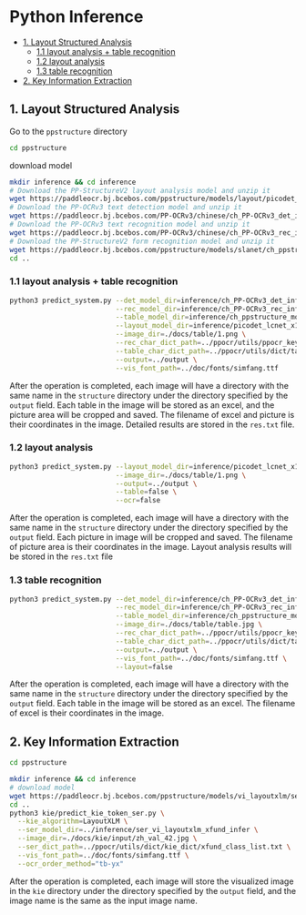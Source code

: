 # Python Inference

- [1. Layout Structured Analysis](#1)
  - [1.1 layout analysis + table recognition](#1.1)
  - [1.2 layout analysis](#1.2)
  - [1.3 table recognition](#1.3)
- [2. Key Information Extraction](#2)

<a name="1"></a>
## 1. Layout Structured Analysis
Go to the `ppstructure` directory

```bash
cd ppstructure
````

download model

```bash
mkdir inference && cd inference
# Download the PP-StructureV2 layout analysis model and unzip it
wget https://paddleocr.bj.bcebos.com/ppstructure/models/layout/picodet_lcnet_x1_0_layout_infer.tar && tar xf picodet_lcnet_x1_0_layout_infer.tar
# Download the PP-OCRv3 text detection model and unzip it
wget https://paddleocr.bj.bcebos.com/PP-OCRv3/chinese/ch_PP-OCRv3_det_infer.tar && tar xf ch_PP-OCRv3_det_infer.tar
# Download the PP-OCRv3 text recognition model and unzip it
wget https://paddleocr.bj.bcebos.com/PP-OCRv3/chinese/ch_PP-OCRv3_rec_infer.tar && tar xf ch_PP-OCRv3_rec_infer.tar
# Download the PP-StructureV2 form recognition model and unzip it
wget https://paddleocr.bj.bcebos.com/ppstructure/models/slanet/ch_ppstructure_mobile_v2.0_SLANet_infer.tar && tar xf ch_ppstructure_mobile_v2.0_SLANet_infer.tar
cd ..
```
<a name="1.1"></a>
### 1.1 layout analysis + table recognition
```bash
python3 predict_system.py --det_model_dir=inference/ch_PP-OCRv3_det_infer \
                          --rec_model_dir=inference/ch_PP-OCRv3_rec_infer \
                          --table_model_dir=inference/ch_ppstructure_mobile_v2.0_SLANet_infer \
                          --layout_model_dir=inference/picodet_lcnet_x1_0_layout_infer \
                          --image_dir=./docs/table/1.png \
                          --rec_char_dict_path=../ppocr/utils/ppocr_keys_v1.txt \
                          --table_char_dict_path=../ppocr/utils/dict/table_structure_dict_ch.txt \
                          --output=../output \
                          --vis_font_path=../doc/fonts/simfang.ttf
```
After the operation is completed, each image will have a directory with the same name in the `structure` directory under the directory specified by the `output` field. Each table in the image will be stored as an excel, and the picture area will be cropped and saved. The filename of excel and picture is their coordinates in the image. Detailed results are stored in the `res.txt` file.

<a name="1.2"></a>
### 1.2 layout analysis
```bash
python3 predict_system.py --layout_model_dir=inference/picodet_lcnet_x1_0_layout_infer \
                          --image_dir=./docs/table/1.png \
                          --output=../output \
                          --table=false \
                          --ocr=false
```
After the operation is completed, each image will have a directory with the same name in the `structure` directory under the directory specified by the `output` field. Each picture in image will be cropped and saved. The filename of picture area is their coordinates in the image. Layout analysis results will be stored in the `res.txt` file

<a name="1.3"></a>
### 1.3 table recognition
```bash
python3 predict_system.py --det_model_dir=inference/ch_PP-OCRv3_det_infer \
                          --rec_model_dir=inference/ch_PP-OCRv3_rec_infer \
                          --table_model_dir=inference/ch_ppstructure_mobile_v2.0_SLANet_infer \
                          --image_dir=./docs/table/table.jpg \
                          --rec_char_dict_path=../ppocr/utils/ppocr_keys_v1.txt \
                          --table_char_dict_path=../ppocr/utils/dict/table_structure_dict_ch.txt \
                          --output=../output \
                          --vis_font_path=../doc/fonts/simfang.ttf \
                          --layout=false
```
After the operation is completed, each image will have a directory with the same name in the `structure` directory under the directory specified by the `output` field. Each table in the image will be stored as an excel. The filename of excel is their coordinates in the image.

<a name="2"></a>
## 2. Key Information Extraction

```bash
cd ppstructure

mkdir inference && cd inference
# download model
wget https://paddleocr.bj.bcebos.com/ppstructure/models/vi_layoutxlm/ser_vi_layoutxlm_xfund_infer.tar && tar -xf ser_vi_layoutxlm_xfund_infer.tar
cd ..
python3 kie/predict_kie_token_ser.py \
  --kie_algorithm=LayoutXLM \
  --ser_model_dir=../inference/ser_vi_layoutxlm_xfund_infer \
  --image_dir=./docs/kie/input/zh_val_42.jpg \
  --ser_dict_path=../ppocr/utils/dict/kie_dict/xfund_class_list.txt \
  --vis_font_path=../doc/fonts/simfang.ttf \
  --ocr_order_method="tb-yx"
```

After the operation is completed, each image will store the visualized image in the `kie` directory under the directory specified by the `output` field, and the image name is the same as the input image name.
